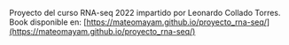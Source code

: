 Proyecto del curso RNA-seq 2022 impartido por Leonardo Collado Torres. 
Book disponible en: [https://mateomayam.github.io/proyecto_rna-seq/](https://mateomayam.github.io/proyecto_rna-seq/)